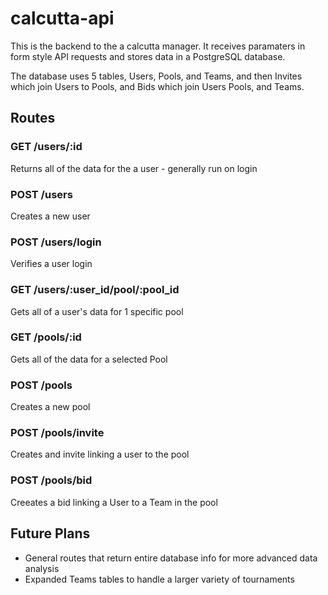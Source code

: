 # calcutta-api

This is the backend to the a calcutta manager. It receives paramaters in form style API requests and stores data in a PostgreSQL database.

The database uses 5 tables, Users, Pools, and Teams, and then Invites which join Users to Pools, and Bids which join Users Pools, and Teams.

## Routes

### GET /users/:id
Returns all of the data for the a user - generally run on login

### POST /users
Creates a new user

### POST /users/login
Verifies a user login

### GET /users/:user_id/pool/:pool_id
Gets all of a user's data for 1 specific pool

### GET /pools/:id
Gets all of the data for a selected Pool

### POST /pools
Creates a new pool

### POST /pools/invite
Creates and invite linking a user to the pool

### POST /pools/bid
Creeates a bid linking a User to a Team in the pool

## Future Plans
* General routes that return entire database info for more advanced data analysis
* Expanded Teams tables to handle a larger variety of tournaments